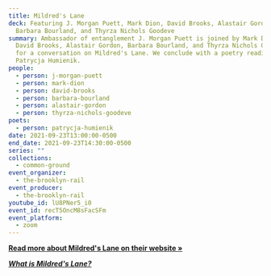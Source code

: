 ```yaml
---
title: Mildred's Lane
deck: Featuring J. Morgan Puett, Mark Dion, David Brooks, Alastair Gordon,
  Barbara Bourland, and Thyrza Nichols Goodeve
summary: Ambassador of entanglement J. Morgan Puett is joined by Mark Dion,
  David Brooks, Alastair Gordon, Barbara Bourland, and Thyrza Nichols Goodeve
  for a conversation on Mildred's Lane. We conclude with a poetry reading by
  Patrycja Humienik.
people:
  - person: j-morgan-puett
  - person: mark-dion
  - person: david-brooks
  - person: barbara-bourland
  - person: alastair-gordon
  - person: thyrza-nichols-goodeve
poets:
  - person: patrycja-humienik
date: 2021-09-23T13:00:00-0500
end_date: 2021-09-23T14:30:00-0500
series: ""
collections:
  - common-ground
event_organizer:
  - the-brooklyn-rail
event_producer:
  - the-brooklyn-rail
youtube_id: lU8PNer5_i0
event_id: recT5OncM8sFacSFm
event_platform:
  - zoom
---
```

**[Read more about Mildred's Lane on their website »](http://www.mildredslane.com/)**

***[What is Mildred's Lane?](https://www.youtube.com/watch?v=jb_P3NI-8jY)***
